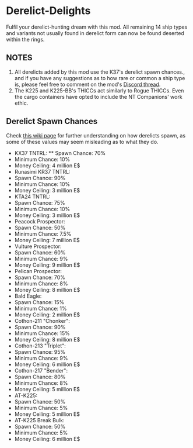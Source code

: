 # Derelict-Delights
Fulfil your derelict-hunting dream with this mod. All remaining 14 ship types and variants not usually found in derelict form can now be found deserted within the rings.

## NOTES
1. All derelicts added by this mod use the K37's derelict spawn chances., and if you have any suggestions as to how rare or common a ship type is, please feel free to comment on the mod's [Discord thread](https://discord.com/channels/426287934870781952/1316256288329699419).
2. The K225 and K225-BB's THICCs act similarly to Rogue THICCs. Even the cargo containers have opted to include the NT Companions' work ethic.

## Derelict Spawn Chances
Check [this wiki page](https://delta-v.kodera.pl/index.php/Profit_Strategy_-_Derelicts#Finding_Derelicts_in_the_Wild) for further understanding on how derelicts spawn, as some of these values may seem misleading as to what they do.
* KX37 TNTRL:
**   Spawn Chance: 70%
*   Minimum Chance: 10%
*   Money Ceiling: 4 million E$
* Runasimi KR37 TNTRL:
*   Spawn Chance: 90%
*   Minimum Chance: 10%
*   Money Ceiling: 3 million E$
* KTA24 TNTRL:
*   Spawn Chance: 75%
*   Minimum Chance: 10%
*   Money Ceiling: 3 million E$
* Peacock Prospector:
*   Spawn Chance: 50%
*   Minimum Chance: 7.5%
*   Money Ceiling: 7 million E$
* Vulture Prospector:
*   Spawn Chance: 60%
*   Minimum Chance: 9%
*   Money Ceiling: 9 million E$
* Pelican Prospector:
*   Spawn Chance: 70%
*   Minimum Chance: 8%
*   Money Ceiling: 8 million E$
* Bald Eagle:
*   Spawn Chance: 15%
*   Minimum Chance: 1%
*   Money Ceiling: 2 million E$
* Cothon-211 "Chonker":
*   Spawn Chance: 90%
*   Minimum Chance: 15%
*   Money Ceiling: 8 million E$
* Cothon-213 "Triplet":
*   Spawn Chance: 95%
*   Minimum Chance: 9%
*   Money Ceiling: 6 million E$
* Cothon-217 "Bender":
*   Spawn Chance: 80%
*   Minimum Chance: 8%
*   Money Ceiling: 5 million E$
* AT-K225:
*   Spawn Chance: 50%
*   Minimum Chance: 5%
*   Money Ceiling: 5 million E$
* AT-K225 Break Bulk:
*   Spawn Chance: 50%
*   Minimum Chance: 5%
*   Money Ceiling: 6 million E$
